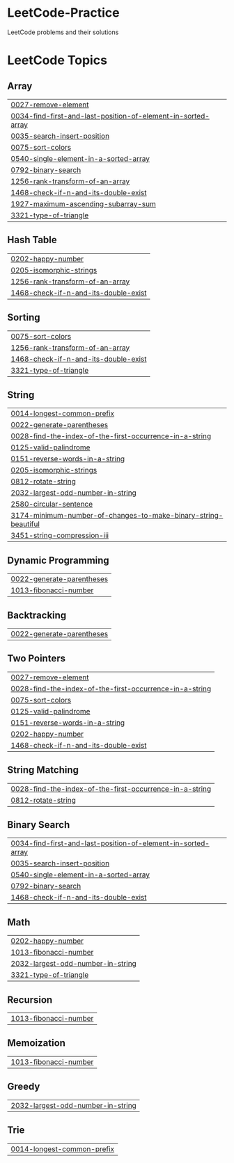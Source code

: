 # LeetCode-Practice
LeetCode problems and their solutions

<!---LeetCode Topics Start-->
# LeetCode Topics
## Array
|  |
| ------- |
| [0027-remove-element](https://github.com/Maaz-Code/LeetCode-Practice/tree/master/0027-remove-element) |
| [0034-find-first-and-last-position-of-element-in-sorted-array](https://github.com/Maaz-Code/LeetCode-Practice/tree/master/0034-find-first-and-last-position-of-element-in-sorted-array) |
| [0035-search-insert-position](https://github.com/Maaz-Code/LeetCode-Practice/tree/master/0035-search-insert-position) |
| [0075-sort-colors](https://github.com/Maaz-Code/LeetCode-Practice/tree/master/0075-sort-colors) |
| [0540-single-element-in-a-sorted-array](https://github.com/Maaz-Code/LeetCode-Practice/tree/master/0540-single-element-in-a-sorted-array) |
| [0792-binary-search](https://github.com/Maaz-Code/LeetCode-Practice/tree/master/0792-binary-search) |
| [1256-rank-transform-of-an-array](https://github.com/Maaz-Code/LeetCode-Practice/tree/master/1256-rank-transform-of-an-array) |
| [1468-check-if-n-and-its-double-exist](https://github.com/Maaz-Code/LeetCode-Practice/tree/master/1468-check-if-n-and-its-double-exist) |
| [1927-maximum-ascending-subarray-sum](https://github.com/Maaz-Code/LeetCode-Practice/tree/master/1927-maximum-ascending-subarray-sum) |
| [3321-type-of-triangle](https://github.com/Maaz-Code/LeetCode-Practice/tree/master/3321-type-of-triangle) |
## Hash Table
|  |
| ------- |
| [0202-happy-number](https://github.com/Maaz-Code/LeetCode-Practice/tree/master/0202-happy-number) |
| [0205-isomorphic-strings](https://github.com/Maaz-Code/LeetCode-Practice/tree/master/0205-isomorphic-strings) |
| [1256-rank-transform-of-an-array](https://github.com/Maaz-Code/LeetCode-Practice/tree/master/1256-rank-transform-of-an-array) |
| [1468-check-if-n-and-its-double-exist](https://github.com/Maaz-Code/LeetCode-Practice/tree/master/1468-check-if-n-and-its-double-exist) |
## Sorting
|  |
| ------- |
| [0075-sort-colors](https://github.com/Maaz-Code/LeetCode-Practice/tree/master/0075-sort-colors) |
| [1256-rank-transform-of-an-array](https://github.com/Maaz-Code/LeetCode-Practice/tree/master/1256-rank-transform-of-an-array) |
| [1468-check-if-n-and-its-double-exist](https://github.com/Maaz-Code/LeetCode-Practice/tree/master/1468-check-if-n-and-its-double-exist) |
| [3321-type-of-triangle](https://github.com/Maaz-Code/LeetCode-Practice/tree/master/3321-type-of-triangle) |
## String
|  |
| ------- |
| [0014-longest-common-prefix](https://github.com/Maaz-Code/LeetCode-Practice/tree/master/0014-longest-common-prefix) |
| [0022-generate-parentheses](https://github.com/Maaz-Code/LeetCode-Practice/tree/master/0022-generate-parentheses) |
| [0028-find-the-index-of-the-first-occurrence-in-a-string](https://github.com/Maaz-Code/LeetCode-Practice/tree/master/0028-find-the-index-of-the-first-occurrence-in-a-string) |
| [0125-valid-palindrome](https://github.com/Maaz-Code/LeetCode-Practice/tree/master/0125-valid-palindrome) |
| [0151-reverse-words-in-a-string](https://github.com/Maaz-Code/LeetCode-Practice/tree/master/0151-reverse-words-in-a-string) |
| [0205-isomorphic-strings](https://github.com/Maaz-Code/LeetCode-Practice/tree/master/0205-isomorphic-strings) |
| [0812-rotate-string](https://github.com/Maaz-Code/LeetCode-Practice/tree/master/0812-rotate-string) |
| [2032-largest-odd-number-in-string](https://github.com/Maaz-Code/LeetCode-Practice/tree/master/2032-largest-odd-number-in-string) |
| [2580-circular-sentence](https://github.com/Maaz-Code/LeetCode-Practice/tree/master/2580-circular-sentence) |
| [3174-minimum-number-of-changes-to-make-binary-string-beautiful](https://github.com/Maaz-Code/LeetCode-Practice/tree/master/3174-minimum-number-of-changes-to-make-binary-string-beautiful) |
| [3451-string-compression-iii](https://github.com/Maaz-Code/LeetCode-Practice/tree/master/3451-string-compression-iii) |
## Dynamic Programming
|  |
| ------- |
| [0022-generate-parentheses](https://github.com/Maaz-Code/LeetCode-Practice/tree/master/0022-generate-parentheses) |
| [1013-fibonacci-number](https://github.com/Maaz-Code/LeetCode-Practice/tree/master/1013-fibonacci-number) |
## Backtracking
|  |
| ------- |
| [0022-generate-parentheses](https://github.com/Maaz-Code/LeetCode-Practice/tree/master/0022-generate-parentheses) |
## Two Pointers
|  |
| ------- |
| [0027-remove-element](https://github.com/Maaz-Code/LeetCode-Practice/tree/master/0027-remove-element) |
| [0028-find-the-index-of-the-first-occurrence-in-a-string](https://github.com/Maaz-Code/LeetCode-Practice/tree/master/0028-find-the-index-of-the-first-occurrence-in-a-string) |
| [0075-sort-colors](https://github.com/Maaz-Code/LeetCode-Practice/tree/master/0075-sort-colors) |
| [0125-valid-palindrome](https://github.com/Maaz-Code/LeetCode-Practice/tree/master/0125-valid-palindrome) |
| [0151-reverse-words-in-a-string](https://github.com/Maaz-Code/LeetCode-Practice/tree/master/0151-reverse-words-in-a-string) |
| [0202-happy-number](https://github.com/Maaz-Code/LeetCode-Practice/tree/master/0202-happy-number) |
| [1468-check-if-n-and-its-double-exist](https://github.com/Maaz-Code/LeetCode-Practice/tree/master/1468-check-if-n-and-its-double-exist) |
## String Matching
|  |
| ------- |
| [0028-find-the-index-of-the-first-occurrence-in-a-string](https://github.com/Maaz-Code/LeetCode-Practice/tree/master/0028-find-the-index-of-the-first-occurrence-in-a-string) |
| [0812-rotate-string](https://github.com/Maaz-Code/LeetCode-Practice/tree/master/0812-rotate-string) |
## Binary Search
|  |
| ------- |
| [0034-find-first-and-last-position-of-element-in-sorted-array](https://github.com/Maaz-Code/LeetCode-Practice/tree/master/0034-find-first-and-last-position-of-element-in-sorted-array) |
| [0035-search-insert-position](https://github.com/Maaz-Code/LeetCode-Practice/tree/master/0035-search-insert-position) |
| [0540-single-element-in-a-sorted-array](https://github.com/Maaz-Code/LeetCode-Practice/tree/master/0540-single-element-in-a-sorted-array) |
| [0792-binary-search](https://github.com/Maaz-Code/LeetCode-Practice/tree/master/0792-binary-search) |
| [1468-check-if-n-and-its-double-exist](https://github.com/Maaz-Code/LeetCode-Practice/tree/master/1468-check-if-n-and-its-double-exist) |
## Math
|  |
| ------- |
| [0202-happy-number](https://github.com/Maaz-Code/LeetCode-Practice/tree/master/0202-happy-number) |
| [1013-fibonacci-number](https://github.com/Maaz-Code/LeetCode-Practice/tree/master/1013-fibonacci-number) |
| [2032-largest-odd-number-in-string](https://github.com/Maaz-Code/LeetCode-Practice/tree/master/2032-largest-odd-number-in-string) |
| [3321-type-of-triangle](https://github.com/Maaz-Code/LeetCode-Practice/tree/master/3321-type-of-triangle) |
## Recursion
|  |
| ------- |
| [1013-fibonacci-number](https://github.com/Maaz-Code/LeetCode-Practice/tree/master/1013-fibonacci-number) |
## Memoization
|  |
| ------- |
| [1013-fibonacci-number](https://github.com/Maaz-Code/LeetCode-Practice/tree/master/1013-fibonacci-number) |
## Greedy
|  |
| ------- |
| [2032-largest-odd-number-in-string](https://github.com/Maaz-Code/LeetCode-Practice/tree/master/2032-largest-odd-number-in-string) |
## Trie
|  |
| ------- |
| [0014-longest-common-prefix](https://github.com/Maaz-Code/LeetCode-Practice/tree/master/0014-longest-common-prefix) |
<!---LeetCode Topics End-->